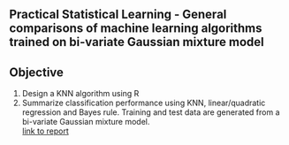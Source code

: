 ## Practical Statistical Learning - General comparisons of machine learning algorithms trained on bi-variate Gaussian mixture model  
## Objective
1) Design a KNN algorithm using R 
2) Summarize classification performance using KNN, linear/quadratic regression and Bayes rule.  Training and test data are generated from a bi-variate Gaussian mixture model.  
[link to report](https://steve303.github.io/stat542code1/Assignment_1_1093_steven36.html)


